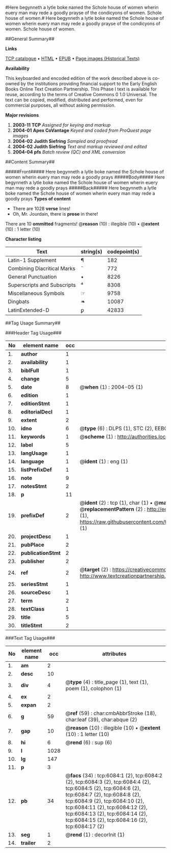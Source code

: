 #Here begynneth a lytle boke named the Schole house of women wherin euery man may rede a goodly prayse of the condicyons of women. Schole house of women.#
Here begynneth a lytle boke named the Schole house of women wherin euery man may rede a goodly prayse of the condicyons of women.
Schole house of women.

##General Summary##

**Links**

[TCP catalogue](http://www.ota.ox.ac.uk/tcp/)  • 
[HTML](http://tei.it.ox.ac.uk/tcp/Texts-HTML/free/A01/A01962.html)  • 
[EPUB](http://tei.it.ox.ac.uk/tcp/Texts-EPUB/free/A01/A01962.epub) • 
[Page images (Historical Texts)](https://data.historicaltexts.jisc.ac.uk/view?pubId=eebo-99841498e&pageId=eebo-99841498e-6084-1)

**Availability**

This keyboarded and encoded edition of the
	       work described above is co-owned by the institutions
	       providing financial support to the Early English Books
	       Online Text Creation Partnership. This Phase I text is
	       available for reuse, according to the terms of Creative
	       Commons 0 1.0 Universal. The text can be copied,
	       modified, distributed and performed, even for
	       commercial purposes, all without asking permission.

**Major revisions**

1. __2003-11__ __TCP__ *Assigned for keying and markup*
1. __2004-01__ __Apex CoVantage__ *Keyed and coded from ProQuest page images*
1. __2004-02__ __Judith Siefring__ *Sampled and proofread*
1. __2004-02__ __Judith Siefring__ *Text and markup reviewed and edited*
1. __2004-04__ __pfs__ *Batch review (QC) and XML conversion*

##Content Summary##

#####Front#####
Here begynneth a lytle boke named the Schole house of women wherin euery man may rede a goodly prays
#####Body#####
Here begynneth a lytle boke named the Schole house of women wherin euery man may rede a goodly prays
#####Back#####
Here begynneth a lytle boke named the Schole house of women wherin euery man may rede a goodly prays
**Types of content**

  * There are 1028 **verse** lines!
  * Oh, Mr. Jourdain, there is **prose** in there!

There are 10 **ommitted** fragments! 
 @__reason__ (10) : illegible (10)  •  @__extent__ (10) : 1 letter (10)

**Character listing**


|Text|string(s)|codepoint(s)|
|---|---|---|
|Latin-1 Supplement|¶|182|
|Combining             Diacritical Marks|̄|772|
|General Punctuation|•|8226|
|Superscripts             and Subscripts|⁴|8308|
|Miscellaneous Symbols|☞|9758|
|Dingbats|❧|10087|
|LatinExtended-D|ꝑ|42833|

##Tag Usage Summary##

###Header Tag Usage###

|No|element name|occ|attributes|
|---|---|---|---|
|1.|__author__|1||
|2.|__availability__|1||
|3.|__biblFull__|1||
|4.|__change__|5||
|5.|__date__|8| @__when__ (1) : 2004-05 (1)|
|6.|__edition__|1||
|7.|__editionStmt__|1||
|8.|__editorialDecl__|1||
|9.|__extent__|2||
|10.|__idno__|6| @__type__ (6) : DLPS (1), STC (2), EEBO-CITATION (1), PROQUEST (1), VID (1)|
|11.|__keywords__|1| @__scheme__ (1) : http://authorities.loc.gov/ (1)|
|12.|__label__|5||
|13.|__langUsage__|1||
|14.|__language__|1| @__ident__ (1) : eng (1)|
|15.|__listPrefixDef__|1||
|16.|__note__|9||
|17.|__notesStmt__|2||
|18.|__p__|11||
|19.|__prefixDef__|2| @__ident__ (2) : tcp (1), char (1)  •  @__matchPattern__ (2) : ([0-9\-]+):([0-9IVX]+) (1), (.+) (1)  •  @__replacementPattern__ (2) : http://eebo.chadwyck.com/downloadtiff?vid=$1&page=$2 (1), https://raw.githubusercontent.com/textcreationpartnership/Texts/master/tcpchars.xml#$1 (1)|
|20.|__projectDesc__|1||
|21.|__pubPlace__|2||
|22.|__publicationStmt__|2||
|23.|__publisher__|2||
|24.|__ref__|2| @__target__ (2) : https://creativecommons.org/publicdomain/zero/1.0/ (1), http://www.textcreationpartnership.org/docs/. (1)|
|25.|__seriesStmt__|1||
|26.|__sourceDesc__|1||
|27.|__term__|2||
|28.|__textClass__|1||
|29.|__title__|5||
|30.|__titleStmt__|2||


###Text Tag Usage###

|No|element name|occ|attributes|
|---|---|---|---|
|1.|__am__|2||
|2.|__desc__|10||
|3.|__div__|4| @__type__ (4) : title_page (1), text (1), poem (1), colophon (1)|
|4.|__ex__|2||
|5.|__expan__|2||
|6.|__g__|59| @__ref__ (59) : char:cmbAbbrStroke (18), char:leaf (39), char:abque (2)|
|7.|__gap__|10| @__reason__ (10) : illegible (10)  •  @__extent__ (10) : 1 letter (10)|
|8.|__hi__|6| @__rend__ (6) : sup (6)|
|9.|__l__|1028||
|10.|__lg__|147||
|11.|__p__|3||
|12.|__pb__|34| @__facs__ (34) : tcp:6084:1 (2), tcp:6084:2 (2), tcp:6084:3 (2), tcp:6084:4 (2), tcp:6084:5 (2), tcp:6084:6 (2), tcp:6084:7 (2), tcp:6084:8 (2), tcp:6084:9 (2), tcp:6084:10 (2), tcp:6084:11 (2), tcp:6084:12 (2), tcp:6084:13 (2), tcp:6084:14 (2), tcp:6084:15 (2), tcp:6084:16 (2), tcp:6084:17 (2)|
|13.|__seg__|1| @__rend__ (1) : decorInit (1)|
|14.|__trailer__|2||
